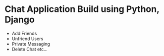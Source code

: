 # Chat Application Build using Python, Django

- Add Friends
- Unfriend Users
- Private Messaging
- Delete Chat
etc...
